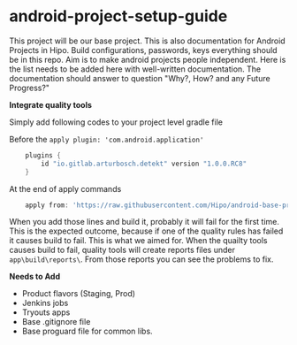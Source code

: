 # android-project-setup-guide
This project will be our base project. This is also documentation for Android Projects in Hipo. Build configurations, passwords, keys everything should be in this repo. Aim is to make android projects people independent.
Here is the list needs to be added here with well-written documentation. The documentation should answer to question "Why?, How? and any Future Progress?"

**Integrate quality tools**

Simply add following codes to your project level gradle file

Before the ```apply plugin: 'com.android.application'```

```gradle
    plugins {
        id "io.gitlab.arturbosch.detekt" version "1.0.0.RC8"
    }
```
At the end of apply commands

```gradle
    apply from: 'https://raw.githubusercontent.com/Hipo/android-base-project/master/config/quality/quality.gradle'
```

When you add those lines and build it, probably it will fail for the first time. This is the expected outcome, because if one of the quality rules has failed it causes build to fail. This is what we aimed for. When the quailty tools causes build to fail, quality tools will create reports files under `app\build\reports\`. From those reports you can see the problems to fix.

**Needs to Add**
- Product flavors (Staging, Prod)
- Jenkins jobs
- Tryouts apps 
- Base .gitignore file
- Base proguard file for common libs.

